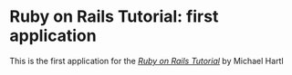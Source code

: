 # Ruby on Rails Tutorial:  first application

This is the first application for the [*Ruby on Rails Tutorial*](http://railstutorial.org) by Michael Hartl
